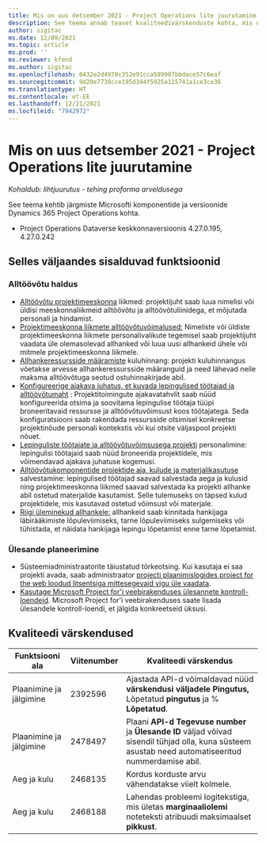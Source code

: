 ```yaml
---
title: Mis on uus detsember 2021 - Project Operations lite juurutamine
description: See teema annab teavet kvaliteedivärskenduste kohta, mis on saadaval Project Operations lite juurutamise 2021. aasta detsembri väljaandes.
author: sigitac
ms.date: 12/09/2021
ms.topic: article
ms.prod: ''
ms.reviewer: kfend
ms.author: sigitac
ms.openlocfilehash: 0432e2d4970c352e91cca589987bbdace57c6eaf
ms.sourcegitcommit: 9d20e7738cce195d344f5925a115741a1ce3ca36
ms.translationtype: HT
ms.contentlocale: et-EE
ms.lasthandoff: 12/21/2021
ms.locfileid: "7942972"
---
```

# <a name="whats-new-december-2021---project-operations-lite-deployment"></a>Mis on uus detsember 2021 - Project Operations lite juurutamine

_Kohaldub: lihtjuurutus - tehing proforma arveldusega_

See teema kehtib järgmiste Microsofti komponentide ja versioonide Dynamics 365 Project Operations kohta.

- Project Operations Dataverse keskkonnaversioonis 4.27.0.195, 4.27.0.242


## <a name="features-included-in-this-release"></a>Selles väljaandes sisalduvad funktsioonid

### <a name="subcontract-management"></a>Alltöövõtu haldus 

- [Alltöövõtu projektimeeskonna](../subcontracting/subcontracting-project-team-members.md) liikmed: projektijuht saab luua nimelisi või üldisi meeskonnaliikmeid alltöövõtu ja alltöövõtuliinidega, et mõjutada personali ja hindamist.
- [Projektimeeskonna liikmete alltöövõtuvõimalused:](../subcontracting/subcon-options.md) Nimeliste või üldiste projektimeeskonna liikmete personalivalikute tegemisel saab projektijuht vaadata üle olemasolevad allhanked või luua uusi allhankeid ühele või mitmele projektimeeskonna liikmele. 
- [Allhankeressursside määramiste](../subcontracting/costing-subcon-ra.md) kuluhinnang: projekti kuluhinnangus võetakse arvesse allhankeressursside määranguid ja need lähevad neile maksma alltöövõtuga seotud ostuhinnakirjade abil. 
- [Konfigureerige ajakava juhatus, et kuvada lepingulised töötajad ja alltöövõtumaht](../subcontracting/configure-sb-subcon.md) : Projektitoimingute ajakavatahvlit saab nüüd konfigureerida otsima ja soovitama lepingulise töötaja tüüpi broneeritavaid ressursse ja alltöövõtuvõimsust koos töötajatega. Seda konfiguratsiooni saab rakendada ressursside otsimisel konkreetse projektinõude personali kontekstis või kui otsite väljaspool projekti nõuet.
- [Lepinguliste töötajate ja alltöövõtuvõimsusega projekti](../subcontracting/staffing-cw.md) personalimine: lepingulisi töötajaid saab nüüd broneerida projektidele, mis võimendavad ajakava juhatuse kogemusi.
- [Alltöövõtukomponentide projektide aja, kulude ja materjalikasutuse](../subcontracting/recording-subcon-actuals.md) salvestamine: lepingulised töötajad saavad salvestada aega ja kulusid ning projektimeeskonna liikmed saavad salvestada ka projekti allhanke abil ostetud materjalide kasutamist. Selle tulemuseks on täpsed kulud projektidele, mis kasutavad ostetud võimsust või materjale.
- [Riigi üleminekud allhankele:](../subcontracting/subcon-states.md) allhankeid saab kinnitada hankijaga läbirääkimiste lõpuleviimiseks, tarne lõpuleviimiseks sulgemiseks või tühistada, et näidata hankijaga lepingu lõpetamist enne tarne lõpetamist.

### <a name="task-planning"></a>Ülesande planeerimine
- Süsteemiadministraatorite täiustatud tõrkeotsing. Kui kasutaja ei saa projekti avada, saab administraator [projecti plaanimislogides project for the web loodud litsentsiga mittesegevaid vigu üle vaadata](../../project-management/schedule-api-logs.md).
- [Kasutage Microsoft Project for'i veebirakenduses ülesannete kontroll-loendeid](https://support.microsoft.com/en-us/office/use-task-checklists-in-microsoft-project-for-the-web-c69bcf73-5c75-4ad3-9893-6d6f92360e9c). Microsoft Project for'i veebirakenduses saate lisada ülesandele kontroll-loendi, et jälgida konkreetseid üksusi.

## <a name="quality-updates"></a>Kvaliteedi värskendused

| **Funktsiooni ala** | **Viitenumber** | **Kvaliteedi värskendus** |
| --- | --- | --- |
| Plaanimine ja jälgimine | 2392596 | Ajastada API-d võimaldavad nüüd **värskendusi väljadele Pingutus,** Lõpetatud **pingutus** ja % **Lõpetatud**. |
| Plaanimine ja jälgimine | 2478497 | Plaani **API-d Tegevuse number** ja **Ülesande ID** väljad võivad sisendil tühjad olla, kuna süsteem asustab need automatiseeritud nummerdamise abil.|
| Aeg ja kulu | 2468135 | Kordus korduste arvu vähendatakse viielt kolmele. |
| Aeg ja kulu | 2468188 | Lahendas probleemi logitekstiga, mis ületas **marginaaliolemi** noteteksti atribuudi maksimaalset **pikkust**. |
